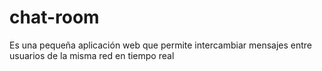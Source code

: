 # chat-room
Es una pequeña aplicación web que permite intercambiar mensajes entre usuarios de la misma red en tiempo real
